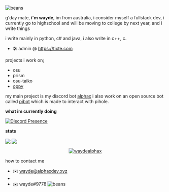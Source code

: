 ![beans](https://cdn.alphaxdev.xyz/ez.png)

g'day mate, **i'm wayde**, im from australia, i consider myself a fullstack dev, i currently go to highschool and will be moving to college by next year, and i write things

i write mainly in python, c# and java, i also write in c++, c.

- 🛠 admin @ https://tixte.com

projects i work on;
- osu
- prism
- osu-taiko
- [oppy](https://github.com/waydealphax/oppy)

my main project is my discord bot [alphax](https://bot.alphaxdev.xyz)
i also work on an open source bot called [pibot](https://github.com/waydealphax/PiBot) which is made to interact with pihole.

**what im currently doing**

[![Discord Presence](https://lanyard-profile-readme.vercel.app/api/215734218632855552)](https://discord.com/users/215734218632855552)

**stats**

<a align="center" href="https://github.com/anuraghazra/github-readme-stats">
  <img align="center" src="https://github-readme-stats.vercel.app/api?username=waydealphax&count_private=true&theme=synthwave&show_icons=false" />
  <img align="center" src="https://github-readme-stats.vercel.app/api/top-langs/?username=waydealphax&layout=compact&theme=synthwave&count_private=true&exclude_repo=me.wayde.codes" />
  <p align="center"> <img src="https://komarev.com/ghpvc/?username=waydealphax&label=Profile%20views&color=00ffff&style=flat" alt="waydealphax" /> </p>
</a>


how to contact me
- ✉️ wayde@alphaxdev.xyz
- 
- ✉️ wayde#9778
![beans](https://cdn.alphaxdev.xyz/ez.png)
